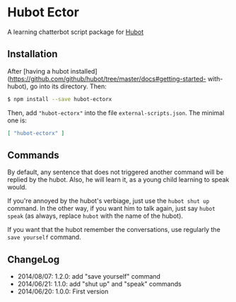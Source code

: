 # Hubot Ector

A learning chatterbot script package for [Hubot](https://hubot.github.com/)

## Installation

After [having a hubot
installed](https://github.com/github/hubot/tree/master/docs#getting-started-
with-hubot), go into its directory. Then:

```bash
$ npm install --save hubot-ectorx
```

Then, add `"hubot-ectorx"` into the file `external-scripts.json`. The minimal one is:

```json
[ "hubot-ectorx" ]
```

## Commands
By default, any sentence that does not triggered another command will be replied by the hubot. Also, he will learn it, as a young child learning to speak would.

If you're annoyed by the hubot's verbiage, just use the `hubot shut up` command.
In the other way, if you want him to talk again, just say `hubot speak` (as always, replace `hubot` with the name of the hubot).

If you want that the hubot remember the conversations, use regularly the `save yourself` command.

## ChangeLog

* 2014/08/07: 1.2.0: add "save yourself" command
* 2014/06/21: 1.1.0: add "shut up" and "speak" commands
* 2014/06/20: 1.0.0: First version
